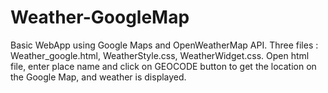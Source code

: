 # Weather-GoogleMap
Basic WebApp using Google Maps and OpenWeatherMap API.
Three files : Weather_google.html, WeatherStyle.css, WeatherWidget.css.
Open html file, enter place name and click on GEOCODE button to get the location on the Google Map, and weather is displayed.
